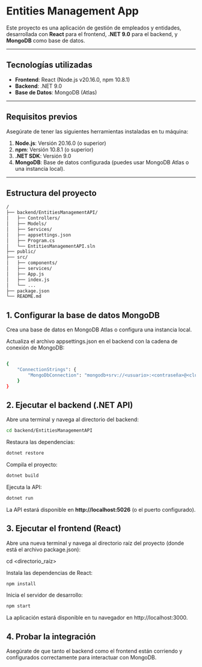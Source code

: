 # Entities Management App

Este proyecto es una aplicación de gestión de empleados y entidades, desarrollada con **React** para el frontend, **.NET 9.0** para el backend, y **MongoDB** como base de datos.

---

## Tecnologías utilizadas

- **Frontend**: React (Node.js v20.16.0, npm 10.8.1)
- **Backend**: .NET 9.0
- **Base de Datos**: MongoDB (Atlas)

---

## Requisitos previos

Asegúrate de tener las siguientes herramientas instaladas en tu máquina:

1. **Node.js**: Versión 20.16.0 (o superior)
2. **npm**: Versión 10.8.1 (o superior)
3. **.NET SDK**: Versión 9.0
4. **MongoDB**: Base de datos configurada (puedes usar MongoDB Atlas o una instancia local).

---

## Estructura del proyecto

```bash
/
├── backend/EntitiesManagementAPI/
│   ├── Controllers/
│   ├── Models/
│   ├── Services/
│   ├── appsettings.json
│   ├── Program.cs
│   └── EntitiesManagementAPI.sln
├── public/
├── src/
│   ├── components/
│   ├── services/
│   ├── App.js
│   ├── index.js
│   └── ...
├── package.json
└── README.md

```
## 1. Configurar la base de datos MongoDB

Crea una base de datos en MongoDB Atlas o configura una instancia local.

Actualiza el archivo appsettings.json en el backend con la cadena de conexión de MongoDB:


```bash

{
    "ConnectionStrings": {
        "MongoDbConnection": "mongodb+srv://<usuario>:<contraseña>@<cluster>.mongodb.net/<nombre_de_la_bd>?retryWrites=true&w=majority"
    }
}
```
## 2. Ejecutar el backend (.NET API)
Abre una terminal y navega al directorio del backend:

```bash
cd backend/EntitiesManagementAPI
```

Restaura las dependencias:

```bash
dotnet restore
```

Compila el proyecto:

```bash
dotnet build
```

Ejecuta la API:

```bash
dotnet run
```

La API estará disponible en **http://localhost:5026** (o el puerto configurado).

## 3. Ejecutar el frontend (React)
Abre una nueva terminal y navega al directorio raíz del proyecto (donde está el archivo package.json):

cd <directorio_raíz>

Instala las dependencias de React:

```bash
npm install
```


Inicia el servidor de desarrollo:

```bash
npm start
```
La aplicación estará disponible en tu navegador en http://localhost:3000.

## 4. Probar la integración
Asegúrate de que tanto el backend como el frontend están corriendo y configurados correctamente para interactuar con MongoDB.